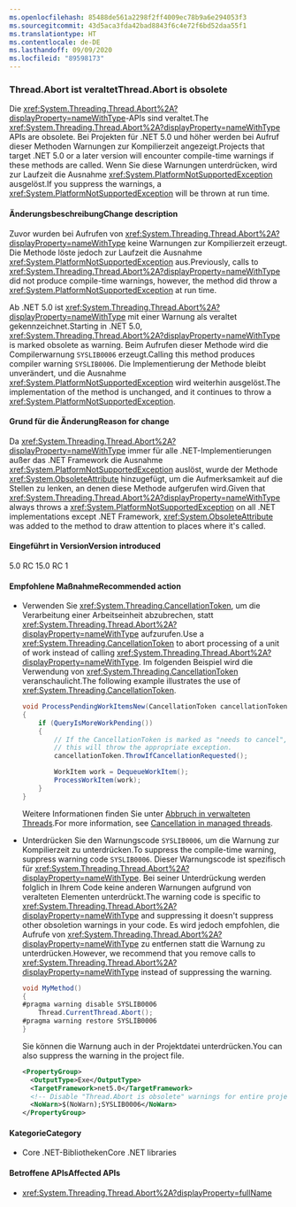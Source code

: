 ```yaml
---
ms.openlocfilehash: 85488de561a2298f2ff4009ec78b9a6e294053f3
ms.sourcegitcommit: 43d5aca3fda42bad8843f6c4e72f6bd52daa55f1
ms.translationtype: HT
ms.contentlocale: de-DE
ms.lasthandoff: 09/09/2020
ms.locfileid: "89598173"
---
```

### <a name="threadabort-is-obsolete"></a><span data-ttu-id="55534-101">Thread.Abort ist veraltet</span><span class="sxs-lookup"><span data-stu-id="55534-101">Thread.Abort is obsolete</span></span>

<span data-ttu-id="55534-102">Die <xref:System.Threading.Thread.Abort%2A?displayProperty=nameWithType>-APIs sind veraltet.</span><span class="sxs-lookup"><span data-stu-id="55534-102">The <xref:System.Threading.Thread.Abort%2A?displayProperty=nameWithType> APIs are obsolete.</span></span> <span data-ttu-id="55534-103">Bei Projekten für .NET 5.0 und höher werden bei Aufruf dieser Methoden Warnungen zur Kompilierzeit angezeigt.</span><span class="sxs-lookup"><span data-stu-id="55534-103">Projects that target .NET 5.0 or a later version will encounter compile-time warnings if these methods are called.</span></span> <span data-ttu-id="55534-104">Wenn Sie diese Warnungen unterdrücken, wird zur Laufzeit die Ausnahme <xref:System.PlatformNotSupportedException> ausgelöst.</span><span class="sxs-lookup"><span data-stu-id="55534-104">If you suppress the warnings, a <xref:System.PlatformNotSupportedException> will be thrown at run time.</span></span>

#### <a name="change-description"></a><span data-ttu-id="55534-105">Änderungsbeschreibung</span><span class="sxs-lookup"><span data-stu-id="55534-105">Change description</span></span>

<span data-ttu-id="55534-106">Zuvor wurden bei Aufrufen von <xref:System.Threading.Thread.Abort%2A?displayProperty=nameWithType> keine Warnungen zur Kompilierzeit erzeugt. Die Methode löste jedoch zur Laufzeit die Ausnahme <xref:System.PlatformNotSupportedException> aus.</span><span class="sxs-lookup"><span data-stu-id="55534-106">Previously, calls to <xref:System.Threading.Thread.Abort%2A?displayProperty=nameWithType> did not produce compile-time warnings, however, the method did throw a <xref:System.PlatformNotSupportedException> at run time.</span></span>

<span data-ttu-id="55534-107">Ab .NET 5.0 ist <xref:System.Threading.Thread.Abort%2A?displayProperty=nameWithType> mit einer Warnung als veraltet gekennzeichnet.</span><span class="sxs-lookup"><span data-stu-id="55534-107">Starting in .NET 5.0, <xref:System.Threading.Thread.Abort%2A?displayProperty=nameWithType> is marked obsolete as warning.</span></span> <span data-ttu-id="55534-108">Beim Aufrufen dieser Methode wird die Compilerwarnung `SYSLIB0006` erzeugt.</span><span class="sxs-lookup"><span data-stu-id="55534-108">Calling this method produces compiler warning `SYSLIB0006`.</span></span> <span data-ttu-id="55534-109">Die Implementierung der Methode bleibt unverändert, und die Ausnahme <xref:System.PlatformNotSupportedException> wird weiterhin ausgelöst.</span><span class="sxs-lookup"><span data-stu-id="55534-109">The implementation of the method is unchanged, and it continues to throw a <xref:System.PlatformNotSupportedException>.</span></span>

#### <a name="reason-for-change"></a><span data-ttu-id="55534-110">Grund für die Änderung</span><span class="sxs-lookup"><span data-stu-id="55534-110">Reason for change</span></span>

<span data-ttu-id="55534-111">Da <xref:System.Threading.Thread.Abort%2A?displayProperty=nameWithType> immer für alle .NET-Implementierungen außer das .NET Framework die Ausnahme <xref:System.PlatformNotSupportedException> auslöst, wurde der Methode <xref:System.ObsoleteAttribute> hinzugefügt, um die Aufmerksamkeit auf die Stellen zu lenken, an denen diese Methode aufgerufen wird.</span><span class="sxs-lookup"><span data-stu-id="55534-111">Given that <xref:System.Threading.Thread.Abort%2A?displayProperty=nameWithType> always throws a <xref:System.PlatformNotSupportedException> on all .NET implementations except .NET Framework, <xref:System.ObsoleteAttribute> was added to the method to draw attention to places where it's called.</span></span>

#### <a name="version-introduced"></a><span data-ttu-id="55534-112">Eingeführt in Version</span><span class="sxs-lookup"><span data-stu-id="55534-112">Version introduced</span></span>

<span data-ttu-id="55534-113">5.0 RC 1</span><span class="sxs-lookup"><span data-stu-id="55534-113">5.0 RC 1</span></span>

#### <a name="recommended-action"></a><span data-ttu-id="55534-114">Empfohlene Maßnahme</span><span class="sxs-lookup"><span data-stu-id="55534-114">Recommended action</span></span>

- <span data-ttu-id="55534-115">Verwenden Sie <xref:System.Threading.CancellationToken>, um die Verarbeitung einer Arbeitseinheit abzubrechen, statt <xref:System.Threading.Thread.Abort%2A?displayProperty=nameWithType> aufzurufen.</span><span class="sxs-lookup"><span data-stu-id="55534-115">Use a <xref:System.Threading.CancellationToken> to abort processing of a unit of work instead of calling <xref:System.Threading.Thread.Abort%2A?displayProperty=nameWithType>.</span></span> <span data-ttu-id="55534-116">Im folgenden Beispiel wird die Verwendung von <xref:System.Threading.CancellationToken> veranschaulicht.</span><span class="sxs-lookup"><span data-stu-id="55534-116">The following example illustrates the use of <xref:System.Threading.CancellationToken>.</span></span>

  ```csharp
  void ProcessPendingWorkItemsNew(CancellationToken cancellationToken)
  {
      if (QueryIsMoreWorkPending())
      {
          // If the CancellationToken is marked as "needs to cancel",
          // this will throw the appropriate exception.
          cancellationToken.ThrowIfCancellationRequested();

          WorkItem work = DequeueWorkItem();
          ProcessWorkItem(work);
      }
  }
  ```

  <span data-ttu-id="55534-117">Weitere Informationen finden Sie unter [Abbruch in verwalteten Threads](../../../../docs/standard/threading/cancellation-in-managed-threads.md).</span><span class="sxs-lookup"><span data-stu-id="55534-117">For more information, see [Cancellation in managed threads](../../../../docs/standard/threading/cancellation-in-managed-threads.md).</span></span>

- <span data-ttu-id="55534-118">Unterdrücken Sie den Warnungscode `SYSLIB0006`, um die Warnung zur Kompilierzeit zu unterdrücken.</span><span class="sxs-lookup"><span data-stu-id="55534-118">To suppress the compile-time warning, suppress warning code `SYSLIB0006`.</span></span> <span data-ttu-id="55534-119">Dieser Warnungscode ist spezifisch für <xref:System.Threading.Thread.Abort%2A?displayProperty=nameWithType>. Bei seiner Unterdrückung werden folglich in Ihrem Code keine anderen Warnungen aufgrund von veralteten Elementen unterdrückt.</span><span class="sxs-lookup"><span data-stu-id="55534-119">The warning code is specific to <xref:System.Threading.Thread.Abort%2A?displayProperty=nameWithType> and suppressing it doesn't suppress other obsoletion warnings in your code.</span></span> <span data-ttu-id="55534-120">Es wird jedoch empfohlen, die Aufrufe von <xref:System.Threading.Thread.Abort%2A?displayProperty=nameWithType> zu entfernen statt die Warnung zu unterdrücken.</span><span class="sxs-lookup"><span data-stu-id="55534-120">However, we recommend that you remove calls to <xref:System.Threading.Thread.Abort%2A?displayProperty=nameWithType> instead of suppressing the warning.</span></span>

  ```csharp
  void MyMethod()
  {
  #pragma warning disable SYSLIB0006
      Thread.CurrentThread.Abort();
  #pragma warning restore SYSLIB0006
  }
  ```

  <span data-ttu-id="55534-121">Sie können die Warnung auch in der Projektdatei unterdrücken.</span><span class="sxs-lookup"><span data-stu-id="55534-121">You can also suppress the warning in the project file.</span></span>

  ```xml
  <PropertyGroup>
    <OutputType>Exe</OutputType>
    <TargetFramework>net5.0</TargetFramework>
    <!-- Disable "Thread.Abort is obsolete" warnings for entire project. -->
    <NoWarn>$(NoWarn);SYSLIB0006</NoWarn>
  </PropertyGroup>
  ```

#### <a name="category"></a><span data-ttu-id="55534-122">Kategorie</span><span class="sxs-lookup"><span data-stu-id="55534-122">Category</span></span>

- <span data-ttu-id="55534-123">Core .NET-Bibliotheken</span><span class="sxs-lookup"><span data-stu-id="55534-123">Core .NET libraries</span></span>

#### <a name="affected-apis"></a><span data-ttu-id="55534-124">Betroffene APIs</span><span class="sxs-lookup"><span data-stu-id="55534-124">Affected APIs</span></span>

- <xref:System.Threading.Thread.Abort%2A?displayProperty=fullName>

<!--

#### Affected APIs

- `Overload:System.Threading.Thread.Abort`

-->
